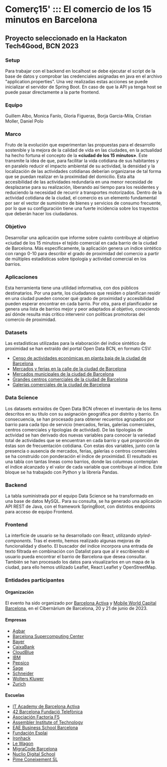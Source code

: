 # Comerç15' ::: El comercio de los 15 minutos en Barcelona

## Proyecto seleccionado en la Hackaton Tech4Good, BCN 2023

### Setup

Para trabajar con el backend en localhost se debe ejecutar el script de la base de datos y comprobar las credenciales asignadas en java en el archivo "application.properties". Una vez realizadas estas acciones se puede inicializar el servidor de Spring Boot. En caso de que la API ya tenga host se puede pasar directamente a la parte frontend.

### Equipo

Guillem Albo, Monica Fanlo, Gloria Figueras, Borja Garcia-Mila, Cristian Moller, Daniel Polo

### Marco

Fruto de la evolución que experimentan las propuestas para el desarrollo sostenible y la mejora de la calidad de vida en las ciudades, en la actualidad ha hecho fortuna el concepto de la **«ciudad de los 15 minutos»**. Éste transmite la idea de que, para facilitar la vida cotidiana de sus habitantes y en paralelo reducir el impacto ambiental de su actividad, la densidad y la localización de las actividades cotidianas deberían organizarse de tal forma que se puedan realizar en la proximidad del domicilio. Esta alta accesibilidad de las actividades redundaría en una menor necesidad de desplazarse para su realización, liberando así tiempo para los residentes y reduciendo la necesidad de recurrir a transportes motorizados. Dentro de la actividad cotidiana de la ciudad, el comercio es un elemento fundamental por ser el vector de suministro de bienes y servicios de consumo frecuente, por lo que su configuración tiene una fuerte incidencia sobre los trayectos que deberán hacer los ciudadanos.

### Objetivo

Desarrollar una aplicación que informe sobre cuánto contribuye al objetivo «ciudad de los 15 minutos» el tejido comercial en cada barrio de la ciudad de Barcelona. Más específicamente, la aplicación genera un índice sintético con rango 0-10 para describir el grado de proximidad del comercio a partir de múltiples estadísticas sobre tipología y actividad comercial en los barrios.

### Aplicaciones

Esta herramienta tiene una utilidad informativa, con dos públicos destinatarios. Por una parte, los ciudadanos que residen o planifican residir en una ciudad pueden conocer qué grado de proximidad y accesibilidad pueden esperar encontrar en cada barrio. Por otra, para el planificador se genera una lista de barrios mejor y peor adaptados al objetivo, conociendo así dónde resulta más crítico intervenir con políticas promotoras del comercio de proximidad.

### Datasets

Las estadísticas utilizadas para la elaboración del índice sintético de proximidad se han extraído del portal Open Data BCN, en formato CSV:

- [Censo de actividades económicas en planta baja de la ciudad de Barcelona](https://opendata-ajuntament.barcelona.cat/data/ca/dataset/cens-activitats-comercials)
- [Mercados y ferias en la calle de la ciudad de Barcelona](https://opendata-ajuntament.barcelona.cat/data/ca/dataset/mercats-fires-carrer)
- [Mercados municipales de la ciudad de Barcelona](https://opendata-ajuntament.barcelona.cat/data/ca/dataset/mercats-municipals)
- [Grandes centros comerciales de la ciudad de Barcelona](https://opendata-ajuntament.barcelona.cat/data/ca/dataset/grans-centres-comercials)
- [Galerías comerciales de la ciudad de Barcelona](https://opendata-ajuntament.barcelona.cat/data/ca/dataset/galeries-comercials)

### Data Science

Los datasets extraídos de Open Data BCN ofrecen el inventario de los ítems descritos en su título con su asignación geográfica por distrito y barrio. En consecuencia, se han procesado para obtener recuentos agrupados por barrio para cada tipo de servicio (mercados, ferias, galerías comerciales, centros comerciales y tipologías de actividad). De las tipologías de actividad se han derivado dos nuevas variables para conocer la variedad total de actividades que se encuentran en cada barrio y qué proporción de éstas son de frecuentación cotidiana. Con estas dos variables, junto con la presencia o ausencia de mercados, ferias, galerías o centros comerciales se ha construido con ponderación el índice de proximidad. El resultado es una tabla con tantas líneas como barrios, donde las columnas contemplan el índice alcanzado y el valor de cada variable que contribuye al índice. Este bloque se ha trabajado con Python y la librería Pandas.

### Backend

La tabla suministrada por el equipo Data Science se ha transformado en una base de datos MySQL. Para su consulta, se ha generado una aplicación API REST de Java, con el framework SpringBoot, con distintos endpoints para acceso de equipo Frontend.

### Frontend

La interficie de usuario se ha desarrollado con React, utilizando _styled-components_.
Tras el evento, hemos realizado algunas mejoras de funcionalidad y diseño.
El buscador del índice incorpora una entrada de texto filtrada en combinación con Datalist para que al ir escribiendo el usuario pueda encontrar el barrio de Barcelona que desea consultar. También se han procesado los datos para visualizarlos en un mapa de la ciudad, para ello hemos utilizado Leaflet, React Leaflet y OpenStreetMap.

### Entidades participantes

#### Organización

El evento ha sido organizado por [Barcelona Activa](https://www.barcelonactiva.cat/) y [Mobile World Capital Barcelona](https://mobileworldcapital.com/), en el Cibernàrium de Barcelona, 20 y 21 de junio de 2023.

#### Empresas

- [Agbar](https://www.agbar.es/)
- [Barcelona Supercomputing Center](https://www.bsc.es/)
- [Bayer](https://www.bayer.com/en/)
- [CaixaBank](https://www.caixabank.es/)
- [CloudBlue](https://www.cloudblue.com/)
- [IBM](https://www.ibm.com/es-es)
- [Pepsico](https://www.pepsico.es/)
- [Sage](https://www.sage.com/es-es/)
- [Schneider](https://www.se.com/es/es/)
- [Wolters Kluwer](https://www.wolterskluwer.com/es)
- [Zurich](https://www.zurich.es/)

#### Escuelas

- [IT Academy de Barcelona Activa](https://www.barcelonactiva.cat/itacademy)
- [42 Barcelona Fundació Telefònica](https://www.42barcelona.com/)
- [Asociación Factoría F5](https://factoriaf5.org/)
- [Assembler Institute of Technology](https://assemblerinstitute.com/)
- [EAE Business School Barcelona](http://eae%20business%20school%20barcelona/)
- [Fundación Esplai](https://campus.fundacionesplai.org/)
- [Ironhack](https://www.ironhack.com/es/es)
- [Le Wagon](https://www.lewagon.com/es)
- [MigraCode Barcelona](https://migracode.openculturalcenter.org/)
- [Nuclio Digital School](https://nuclio.school/)
- [Pime Coneixement SL](https://www.pimec.org/)
